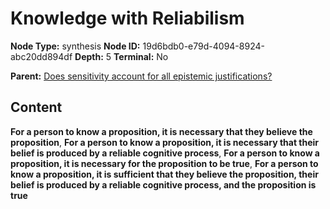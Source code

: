 # Knowledge with Reliabilism

**Node Type:** synthesis
**Node ID:** 19d6bdb0-e79d-4094-8924-abc20dd894df
**Depth:** 5
**Terminal:** No

**Parent:** [Does sensitivity account for all epistemic justifications?](does-sensitivity-account-for-all-epistemic-justifications-antithesis-5bacddbb-5f92-417f-a450-a7df4717c20e.md)

## Content

**For a person to know a proposition, it is necessary that they believe the proposition**, **For a person to know a proposition, it is necessary that their belief is produced by a reliable cognitive process**, **For a person to know a proposition, it is necessary for the proposition to be true**, **For a person to know a proposition, it is sufficient that they believe the proposition, their belief is produced by a reliable cognitive process, and the proposition is true**
